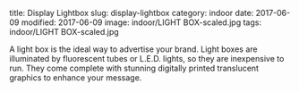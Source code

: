 title: Display Lightbox
slug: display-lightbox
category: indoor
date: 2017-06-09
modified: 2017-06-09
image: indoor/LIGHT BOX-scaled.jpg
tags: indoor/LIGHT BOX-scaled.jpg

A light box is the ideal way to advertise your brand. Light boxes are illuminated by fluorescent tubes or L.E.D. lights, so they are inexpensive to run.
They come complete with stunning digitally printed translucent graphics to enhance your message.
